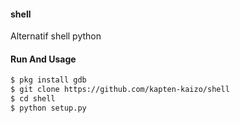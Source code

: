 #### shell
Alternatif shell python
#### Run And Usage
````bash
$ pkg install gdb
$ git clone https://github.com/kapten-kaizo/shell
$ cd shell
$ python setup.py
````
